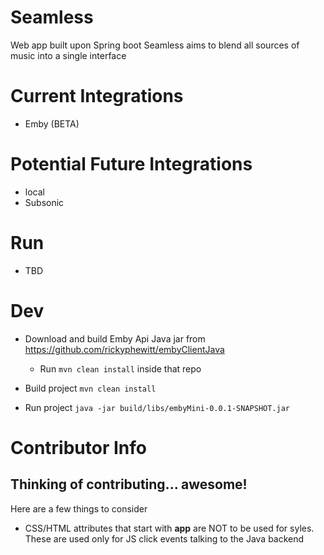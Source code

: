 # Seamless
Web app built upon Spring boot
Seamless aims to blend all sources of music into a single interface

# Current Integrations
* Emby (BETA)

# Potential Future Integrations
* local
* Subsonic

# Run
* TBD

# Dev
* Download and build Emby Api Java jar from https://github.com/rickyphewitt/embyClientJava
  * Run ``` mvn clean install ``` inside that repo

* Build project
``` mvn clean install ```
* Run project
```java -jar build/libs/embyMini-0.0.1-SNAPSHOT.jar ```


# Contributor Info

## Thinking of contributing... awesome!
Here are a few things to consider
* CSS/HTML attributes that start with **app** are NOT to be used for syles. These are used only for JS click events talking to the Java backend
